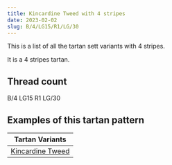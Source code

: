 ```yaml
---
title: Kincardine Tweed with 4 stripes
date: 2023-02-02
slug: B/4/LG15/R1/LG/30
---
```

This is a list of all the tartan sett variants with 4 stripes.

It is a 4 stripes tartan.


## Thread count
B/4 LG15 R1 LG/30

## Examples of this tartan pattern

| Tartan Variants |
|---------------|
| [Kincardine Tweed](/variants/b/4/lg15/r1/lg/30-b0000c8-g00c800-lg9b7a0b-rc80000-t8b4513)||
